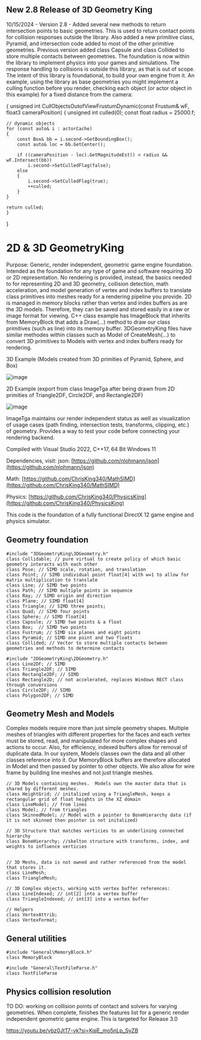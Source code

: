 ## New 2.8 Release of 3D Geometry King

10/15/2024 - Version 2.8 - Added several new methods to return intersection points to basic geometries. This is used to return contact points for collision responses outside the library. Also added a new primitive class, Pyramid, and intersection code added to most of the other primitive geometries. Previous version added class Capsule and class Collided to store multiple contacts between geometries. The foundation is now within the library to implement physics into your games and simulations. The response handling to collisions is outside this library, as that is out of scope. The intent of this library is foundational, to build your own engine from it. An example, using the library as base geometries you might implement a culling function before you render, checking each object (or actor object in this example) for a fixed distance from the camera:

{
    unsigned int CullObjectsOutofViewFrustumDynamic(const Frustum& wF, float3 cameraPosition)
    {
    unsigned int culled(0);
    const float radius = 25000.f;

    // dynamic objects
    for (const auto& i : actorCache)
    {
        const Box& bb = i.second->GetBoundingBox();
        const auto& loc = bb.GetCenter();

        if ((cameraPosition - loc).GetMagnitudeEst() < radius && wF.Intersect(bb))
            i.second->SetCulledFlag(false);
        else
        {
            i.second->SetCulledFlag(true);
            ++culled;
        }
    }

    return culled;
    }
}

# 2D & 3D GeometryKing

Purpose: Generic, render independent, geometric game engine foundation. 
Intended as the foundation for any type of game and software requiring 3D or 2D representation. No rendering is provided, instead, the basics needed to for representing 2D and 3D geometry, collision detection, math acceleration, and model generation of vertex and index buffers to translate class primitives into meshes ready for a rendering pipeline you provide. 2D is managed in memory blocks rather than vertex and index buffers as are the 3D models. Therefore, they can be saved and stored easily in a raw or image format for viewing. C\+\+ class example has ImageBlock that inherits from MemoryBlock that adds a Draw(...) method to draw our class primitives (such as line) into its memory buffer. 3DGeometryKing files have similar methodes within classes such as Model of CreateMesh(...) to convert 3D primitives to Models with vertex and index buffers ready for rendering. 

3D Example (Models created from 3D primities of Pyramid, Sphere, and Box)

![image](https://github.com/user-attachments/assets/b2f6a2b9-4caa-415d-9154-c15210d4a212)

2D Example (export from class ImageTga after being drawn from 2D primities of Triangle2DF, Circle2DF, and Rectangle2DF)

![image](https://user-images.githubusercontent.com/15188055/192162868-6b863a96-c34d-49b2-83d2-d2f9f18e1af1.png)

ImageTga maintains our render independent status as well as visualization of usage cases (path finding, intersection tests, transforms, clipping, etc.) of geometry. Provides a way to test your code before connecting your rendering backend.

Compiled with Visual Studio 2022, C\+\+17, 64 Bit Windows 11

Dependencies, visit:
   json:    [https://github.com/nlohmann/json](https://github.com/nlohmann/json)
   
   Math:    [https://github.com/ChrisKing340/MathSIMD](https://github.com/ChrisKing340/MathSIMD)
   
   Physics: [https://github.com/ChrisKing340/PhysicsKing](https://github.com/ChrisKing340/PhysicsKing)

This code is the foundation of a fully functional DirectX 12 game engine and physics simulator.

## Geometry foundation
   
    #include "3DGeometryKing\3DGeometry.h"
    class Collidable; // pure virtual to create policy of which basic geometry interacts with each other
    class Pose; // SIMD scale, rotation, and translation
    class Point; // SIMD individual point float[4] with w=1 to allow for matrix multiplication to translate
    class Line; // SIMD two points
    class Path; // SIMD multiple points in sequence
    class Ray; // SIMD origin and direction
    class Plane; // SIMD float[4]
    class Triangle; // SIMD three points;
    class Quad; // SIMD four points
    class Sphere; // SIMD float[4]
    class Capsule; // SIMD two points & a float
    class Box;  // SIMD two points
    class Fustrum; // SIMD six planes and eight points
    class Pyramid; // SIMD one point and two floats
    class Collided; // Vector to store multiple contacts between geometries and methods to determine contacts

    #include "2DGeometryKing\2DGeometry.h"
    class Line2DF; // SIMD
    class Triangle2DF; // SIMD
    class Rectangle2DF; // SIMD
    class Rectangle2D; // not accelerated, replaces Windows RECT class through conversions
    class Circle2DF; // SIMD
    class Polygon2DF; // SIMD

## Geometry Mesh and Models

Complex models require more than just simple geometry shapes.  Multiple meshes of triangles with different properties for the faces and each vertex must be stored, read, and manipulated for more complex shapes and actions to occur.  Also, for efficiency, indexed buffers allow for removal of duplicate data.  In our system, Models classes own the data and all other classes reference into it.  Our MemoryBlock buffers are therefore allocated in Model and then passed by pointer to other objects.  We also allow for wire frame by building line meshes and not just triangle meshes.

    // 3D Models containing meshes.  Models own the master data that is shared by different meshes. 
    class HeightGrid; // initalized using a TriangleMesh, keeps a rectangular grid of float heights in the XZ domain
    class LineModel; // from lines
    class Model; // from triangles
    class SkinnedModel; // Model with a pointer to BoneHierarchy data (if it is not skinned then pointer is not initalized)  
    
    // 3D Structure that matches verticies to an underlining connected hierarchy
    class BoneHierarchy; //skelton structure with transforms, index, and weights to influence verticies
    

    // 3D Meshs, data is not owned and rather referenced from the model that stores it.
    class LineMesh;
    class TriangleMesh;
    
    // 3D Complex objects, working with vertex buffer references:
    class LineIndexed; // int[2] into a vertex buffer
    class TriangleIndexed; // int[3] into a vertex buffer
    
    // Helpers
    class VertexAttrib;
    class VertexFormat;

## General utilities

    #include "General\MemoryBlock.h"
    class MemoryBlock

    #include "General\TextFileParse.h"
    class TextFileParse

## Physics collision resolution 

TO DO: working on collision points of contact and solvers for varying geometries. When complete, finishes the features list for a generic render independent geometric game engine. This is targeted for Release 3.0

https://youtu.be/vbz0JtT7-vk?si=KqjE_mo5nLp_SyZB
